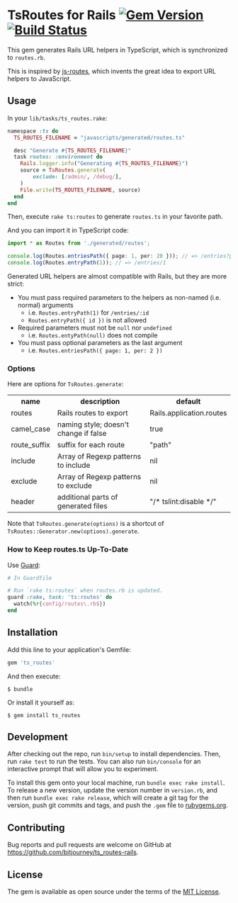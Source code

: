# TsRoutes for Rails [![Gem Version](https://badge.fury.io/rb/ts_routes.svg)](https://badge.fury.io/rb/ts_routes) [![Build Status](https://travis-ci.org/bitjourney/ts_routes-rails.svg?branch=master)](https://travis-ci.org/bitjourney/ts_routes-rails)

This gem generates Rails URL helpers in TypeScript, which is synchronized to `routes.rb`.

This is inspired by [js-routes](https://github.com/railsware/js-routes), which invents the great idea to export URL helpers to JavaScript.

## Usage

In your `lib/tasks/ts_routes.rake`:

```ruby
namespace :ts do
  TS_ROUTES_FILENAME = "javascripts/generated/routes.ts"

  desc "Generate #{TS_ROUTES_FILENAME}"
  task routes: :environment do
    Rails.logger.info("Generating #{TS_ROUTES_FILENAME}")
    source = TsRoutes.generate(
        exclude: [/admin/, /debug/],
    )
    File.write(TS_ROUTES_FILENAME, source)
  end
end
```

Then, execute `rake ts:routes` to generate `routes.ts` in your favorite path.

And you can import it in TypeScript code:

```typescript
import * as Routes from './generated/routes';

console.log(Routes.entriesPath({ page: 1, per: 20 })); // => /entries?page=1&per=20
console.log(Routes.entryPath(1)); // => /entries/1
```

Generated URL helpers are almost compatible with Rails, but they are more strict:

* You must pass required parameters to the helpers as non-named (i.e. normal) arguments
  * i.e. `Routes.entryPath(1)` for `/entries/:id`
  * `Routes.entryPath({ id })` is not allowed
* Required parameters must not be `null` nor `undefined`
  * i.e. `Routes.entyPath(null)` does not compile
* You must pass optional parameters as the last argument
  * i.e. `Routes.entriesPath({ page: 1, per: 2 })`

### Options

Here are options for `TsRoutes.generate`:

<table>
<tr><th>name</th><th>description</th><th>default</th></tr>
<tr><td>routes</td><td>Rails routes to export</td><td>Rails.application.routes</td></tr>
<tr><td>camel_case</td><td>naming style; doesn't change if false</td><td>true</td></tr>
<tr><td>route_suffix</td><td>suffix for each route</td><td>"path"</td></tr>
<tr><td>include</td><td>Array of Regexp patterns to include</td><td>nil</td></tr>
<tr><td>exclude</td><td>Array of Regexp patterns to exclude</td><td>nil</td></tr>
<tr><td>header</td><td>additional parts of generated files</td><td>"/* tslint:disable */"</td></tr>
</table>

Note that `TsRoutes.generate(options)` is a shortcut of `TsRoutes::Generator.new(options).generate`.

### How to Keep routes.ts Up-To-Date

Use [Guard](https://github.com/guard/guard):

```ruby
# In Guardfile

# Run `rake ts:routes` when routes.rb is updated.
guard :rake, task: 'ts:routes' do
  watch(%r{config/routes\.rb$})
end
```

## Installation

Add this line to your application's Gemfile:

```ruby
gem 'ts_routes'
```

And then execute:

```console
$ bundle
```

Or install it yourself as:

```console
$ gem install ts_routes
```

## Development

After checking out the repo, run `bin/setup` to install dependencies. Then, run `rake test` to run the tests. You can also run `bin/console` for an interactive prompt that will allow you to experiment.

To install this gem onto your local machine, run `bundle exec rake install`. To release a new version, update the version number in `version.rb`, and then run `bundle exec rake release`, which will create a git tag for the version, push git commits and tags, and push the `.gem` file to [rubygems.org](https://rubygems.org).

## Contributing

Bug reports and pull requests are welcome on GitHub at https://github.com/bitjourney/ts_routes-rails.

## License

The gem is available as open source under the terms of the [MIT License](http://opensource.org/licenses/MIT).
